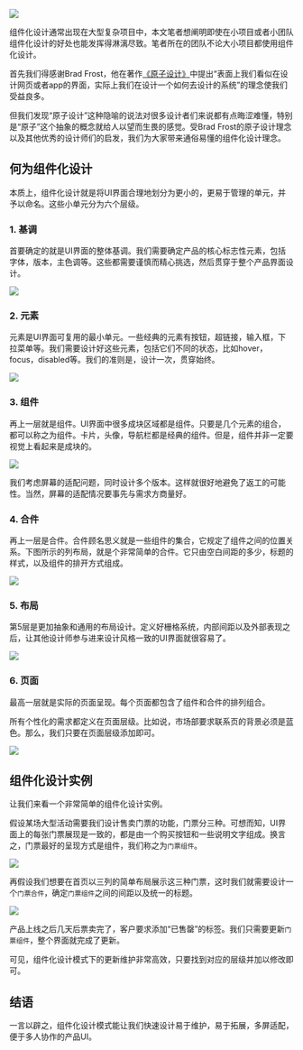 ![]( https://cdn-images-1.medium.com/max/1500/1*QddpkVU6DTA986YrLzxaow.png)

组件化设计通常出现在大型复杂项目中，本文笔者想阐明即使在小项目或者小团队组件化设计的好处也能发挥得淋漓尽致。笔者所在的团队不论大小项目都使用组件化设计。

首先我们得感谢Brad Frost，他在著作[《原子设计》]( http://atomicdesign.bradfrost.com/)中提出“表面上我们看似在设计网页或者app的界面，实际上我们在设计一个如何去设计的系统”的理念使我们受益良多。

但我们发现“原子设计”这种隐喻的说法对很多设计者们来说都有点晦涩难懂，特别是“原子”这个抽象的概念就给人以望而生畏的感觉。受Brad Frost的原子设计理念以及其他优秀的设计师们的启发，我们为大家带来通俗易懂的组件化设计理念。

## 何为组件化设计

本质上，组件化设计就是将UI界面合理地划分为更小的，更易于管理的单元，并予以命名。这些小单元分为六个层级。 

### 1. 基调

首要确定的就是UI界面的整体基调。我们需要确定产品的核心标志性元素，包括字体，版本，主色调等。这些都需要谨慎而精心挑选，然后贯穿于整个产品界面设计。

![]( https://cdn-images-1.medium.com/max/750/1*ZS6dVifI8bRs1PhFL8a1Tg.png)


### 2. 元素

元素是UI界面可复用的最小单元。一些经典的元素有按钮，超链接，输入框，下拉菜单等。我们需要设计好这些元素，包括它们不同的状态，比如hover，focus，disabled等。我们的准则是，设计一次，贯穿始终。

![]( https://cdn-images-1.medium.com/max/750/1*KnoBW4w_RCBEwAvzG800TQ.png)

### 3. 组件

再上一层就是组件。UI界面中很多成块区域都是组件。只要是几个元素的组合，都可以称之为组件。卡片，头像，导航栏都是经典的组件。但是，组件并非一定要视觉上看起来是成块的。

![]( https://cdn-images-1.medium.com/max/750/1*iDRvbuMgs9j2OQ_MADU6sw.png)

我们考虑屏幕的适配问题，同时设计多个版本。这样就很好地避免了返工的可能性。当然，屏幕的适配情况要事先与需求方商量好。

### 4. 合件

再上一层是合件。合件顾名思义就是一些组件的集合，它规定了组件之间的位置关系。下图所示的列布局，就是个非常简单的合件。它只由空白间距的多少，标题的样式，以及组件的排开方式组成。

![]( https://cdn-images-1.medium.com/max/750/1*4Hc7Cd6ksSXKe5vzAzVrQw.png)

### 5. 布局

第5层是更加抽象和通用的布局设计。定义好栅格系统，内部间距以及外部表现之后，让其他设计师参与进来设计风格一致的UI界面就很容易了。 

![]( https://cdn-images-1.medium.com/max/750/1*vL3mknPTPbBUThj-nhrwIw.png)

### 6. 页面

最高一层就是实际的页面呈现。每个页面都包含了组件和合件的排列组合。

所有个性化的需求都定义在页面层级。比如说，市场部要求联系页的背景必须是蓝色。那么，我们只要在页面层级添加即可。

![]( https://cdn-images-1.medium.com/max/750/1*tQAbsQmbLY7RAL1tBBPIfg.png)

## 组件化设计实例

让我们来看一个非常简单的组件化设计实例。

假设某场大型活动需要我们设计售卖门票的功能，门票分三种。可想而知，UI界面上的每张门票展现是一致的，都是由一个购买按钮和一些说明文字组成。换言之，门票最好的呈现方式是组件，我们称之为`门票组件`。 

![]( https://cdn-images-1.medium.com/max/750/1*RS0Q5A8qa8GnjcPqpBg4oA.png)

再假设我们想要在首页以三列的简单布局展示这三种门票，这时我们就需要设计一个`门票合件`，确定`门票组件`之间的间距以及统一的标题。

![]( https://cdn-images-1.medium.com/max/750/1*54sPeC4dOjdLWdHlnVG1fQ.png)

产品上线之后几天后票卖完了，客户要求添加“已售罄”的标签。我们只需要更新`门票组件`，整个界面就完成了更新。

可见，组件化设计模式下的更新维护非常高效，只要找到对应的层级并加以修改即可。

## 结语

一言以辟之，组件化设计模式能让我们快速设计易于维护，易于拓展，多屏适配，便于多人协作的产品UI。




